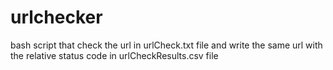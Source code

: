 # urlchecker
bash script that check the url in urlCheck.txt file and write the same url with the relative status code in urlCheckResults.csv file
